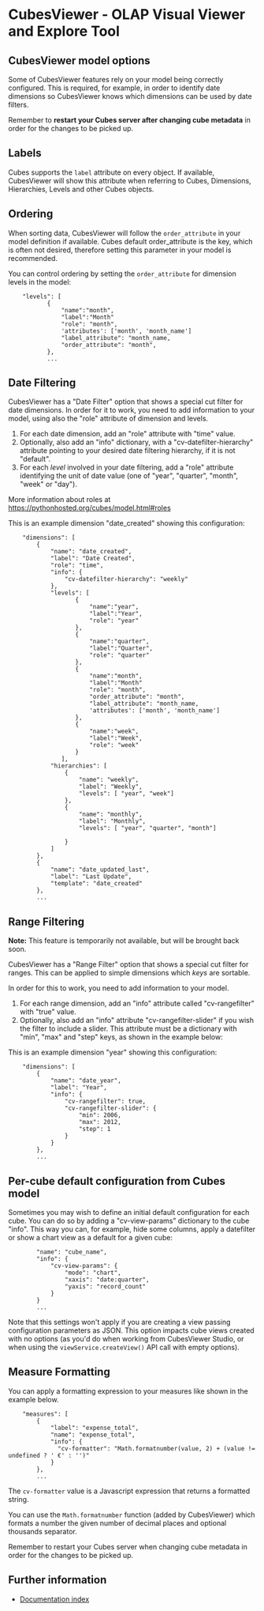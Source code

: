 CubesViewer - OLAP Visual Viewer and Explore Tool
=================================================

CubesViewer model options
-------------------------

Some of CubesViewer features rely on your model being correctly configured. This is required, for example,
in order to identify date dimensions so CubesViewer knows which dimensions can be used by date filters.

Remember to **restart your Cubes server after changing cube metadata** in order for the changes to be picked up.


Labels
------

Cubes supports the `label` attribute on every object. If available, CubesViewer will show this attribute
when referring to Cubes, Dimensions, Hierarchies, Levels and other Cubes objects.


Ordering
--------

When sorting data, CubesViewer will follow the `order_attribute` in your model definition if available.
Cubes default order_attribute is the key, which is often not desired, therefore setting this parameter
in your model is recommended.

You can control ordering by setting the `order_attribute` for dimension levels in the model:

```
    "levels": [
           {
               "name":"month",
               "label":"Month"
               "role": "month",
               'attributes': ['month', 'month_name']
               "label_attribute": "month_name,
               "order_attribute": "month",
           },
           ...
```


Date Filtering
--------------

CubesViewer has a "Date Filter" option that shows a special cut filter for date dimensions. In order for it
to work, you need to add information to your model, using also the "role" attribute of dimension and levels.

1. For each date dimension, add an "role" attribute with "time" value.
2. Optionally, also add an "info" dictionary, with a "cv-datefilter-hierarchy" attribute pointing to
   your desired date filtering hierarchy, if it is not "default".
3. For each *level* involved in your date filtering, add a "role" attribute
   identifying the unit of date value (one of "year", "quarter", "month", "week" or "day").

More information about roles at https://pythonhosted.org/cubes/model.html#roles

This is an example dimension "date_created" showing this configuration:

```
    "dimensions": [
        {
            "name": "date_created",
            "label": "Date Created",
            "role": "time",
            "info": {
                "cv-datefilter-hierarchy": "weekly"
            },
            "levels": [
                   {
                       "name":"year",
                       "label":"Year",
                       "role": "year"
                   },
                   {
                       "name":"quarter",
                       "label":"Quarter",
                       "role": "quarter"
                   },
                   {
                       "name":"month",
                       "label":"Month"
                       "role": "month",
                       "order_attribute": "month",
                       "label_attribute": "month_name,
                       'attributes': ['month', 'month_name']
                   },
                   {
                       "name":"week",
                       "label":"Week",
                       "role": "week"
                   }
               ],
            "hierarchies": [
                {
                    "name": "weekly",
                    "label": "Weekly",
                    "levels": [ "year", "week"]
                },
                {
                    "name": "monthly",
                    "label": "Monthly",
                    "levels": [ "year", "quarter", "month"]

                }
            ]
        },
        {
            "name": "date_updated_last",
            "label": "Last Update",
            "template": "date_created"
        },
        ...
```


Range Filtering
---------------

**Note:** This feature is temporarily not available, but will be brought back soon.

CubesViewer has a "Range Filter" option that shows a special cut filter for ranges. This can be applied
to simple dimensions which *keys* are sortable.

In order for this to work, you need to add information to your model.

1. For each range dimension, add an "info" attribute called "cv-rangefilter" with "true" value.
2. Optionally, also add an "info" attribute "cv-rangefilter-slider" if you wish the filter
   to include a slider. This attribute must be a dictionary with "min", "max" and "step" keys, as shown
   in the example below:

This is an example dimension "year" showing this configuration:

```
    "dimensions": [
        {
            "name": "date_year",
            "label": "Year",
            "info": {
                "cv-rangefilter": true,
                "cv-rangefilter-slider": {
                    "min": 2006,
                    "max": 2012,
                    "step": 1
                }
            }
        },
        ...
```


Per-cube default configuration from Cubes model
-----------------------------------------------

Sometimes you may wish to define an initial default configuration for each cube.
You can do so by adding a "cv-view-params" dictionary to the cube "info". This way
you can, for example, hide some columns, apply a datefilter or show a chart view as
a default for a given cube:

```
        "name": "cube_name",
        "info": {
            "cv-view-params": {
                "mode": "chart",
                "xaxis": "date:quarter",
                "yaxis": "record_count"
            }
        }
        ...
```


Note that this settings won't apply if you are creating a view passing configuration
parameters as JSON. This option impacts cube views created with no options (as you'd
do when working from CubesViewer Studio, or when using the `viewService.createView()`
API call with empty options).


Measure Formatting
------------------

You can apply a formatting expression to your measures like shown in the
example below.

```
    "measures": [
        {
            "label": "expense_total",
            "name": "expense_total",
            "info": {
              "cv-formatter": "Math.formatnumber(value, 2) + (value != undefined ? ' €' : '')"
            }
        },
        ...
```

The `cv-formatter` value is a Javascript expression that returns a formatted
string.

You can use the `Math.formatnumber` function (added by CubesViewer) which
formats a number the given number of decimal places and optional thousands
separator.

Remember to restart your Cubes server when changing cube metadata in order
for the changes to be picked up.

Further information
-------------------

* [Documentation index](index.md)


